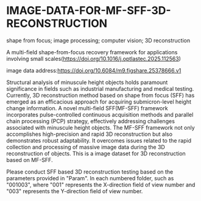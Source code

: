 # IMAGE-DATA-FOR-MF-SFF-3D-RECONSTRUCTION
shape from focus; image processing; computer vision; 3D reconstruction

A multi-field shape-from-focus recovery framework for applications involving small scales(https://doi.org/10.1016/j.optlastec.2025.112563)

image data address:https://doi.org/10.6084/m9.figshare.25378666.v1

Structural analysis of minuscule height objects holds paramount significance in fields such as industrial manufacturing and medical testing. Currently, 3D reconstruction method based on shape from focus (SFF) has emerged as an efficacious approach for acquiring submicron-level height change information. A novel multi-field SFF(MF-SFF) framework incorporates pulse-controlled continuous acquisition methods and parallel chain processing (PCP) strategy, effectively addressing challenges associated with minuscule height objects. The MF-SFF framework not only accomplishes high-precision and rapid 3D reconstruction but also demonstrates robust adaptability. It overcomes issues related to the rapid collection and processing of massive image data during the 3D reconstruction of objects. This is a image dataset for 3D reconstruction based on MF-SFF.

Please conduct SFF based 3D reconstruction testing based on the parameters provided in "Param". In each numbered folder, such as "001003", where "001" represents the X-direction field of view number and "003" represents the Y-direction field of view number.
